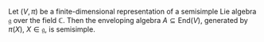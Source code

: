 Let $(V, \pi)$ be a finite-dimensional representation of a semisimple Lie algebra $\mathfrak{g}$ over the field $\mathbb{C}$. Then the enveloping algebra $A \subseteq \mathrm{End}(V)$, generated by $\pi(X)$, $X \in \mathfrak{g}$, is semisimple.
